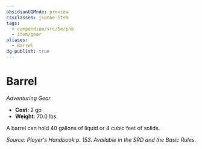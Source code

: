 ```yaml
---
obsidianUIMode: preview
cssclasses: json5e-item
tags:
  - compendium/src/5e/phb
  - item/gear
aliases:
  - Barrel
dg-publish: true
---
```

# Barrel
*Adventuring Gear*  

- **Cost**: 2 gp
- **Weight**: 70.0 lbs.

A barrel can hold 40 gallons of liquid or 4 cubic feet of solids.

*Source: Player's Handbook p. 153. Available in the SRD and the Basic Rules.*